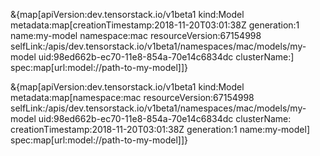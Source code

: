 &{map[apiVersion:dev.tensorstack.io/v1beta1 kind:Model metadata:map[creationTimestamp:2018-11-20T03:01:38Z generation:1 name:my-model namespace:mac resourceVersion:67154998 selfLink:/apis/dev.tensorstack.io/v1beta1/namespaces/mac/models/my-model uid:98ed662b-ec70-11e8-854a-70e14c6834dc clusterName:] spec:map[url:model://path-to-my-model]]}


&{map[apiVersion:dev.tensorstack.io/v1beta1 kind:Model metadata:map[namespace:mac resourceVersion:67154998 selfLink:/apis/dev.tensorstack.io/v1beta1/namespaces/mac/models/my-model uid:98ed662b-ec70-11e8-854a-70e14c6834dc clusterName: creationTimestamp:2018-11-20T03:01:38Z generation:1 name:my-model] spec:map[url:model://path-to-my-model]]}